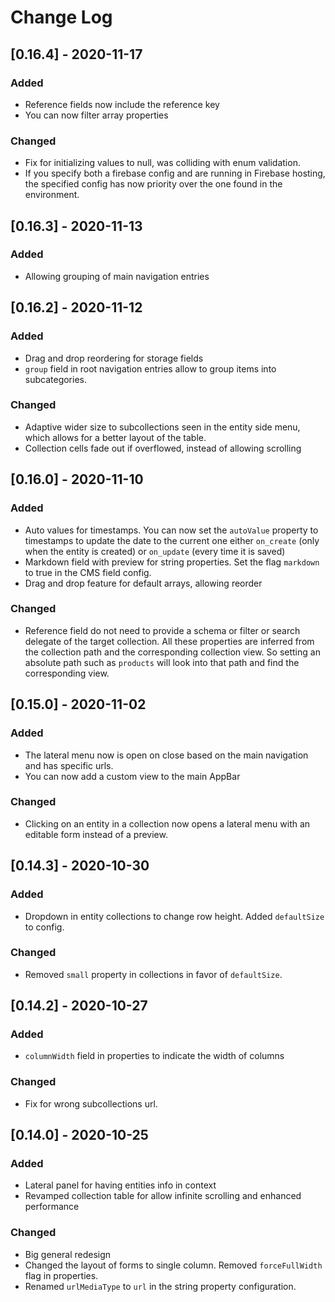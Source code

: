 # Change Log

## [0.16.4] - 2020-11-17
### Added
- Reference fields now include the reference key
- You can now filter array properties

### Changed
- Fix for initializing values to null, was colliding with enum validation.
- If you specify both a firebase config and are running in Firebase hosting, the
specified config has now priority over the one found in the environment.

## [0.16.3] - 2020-11-13
### Added
- Allowing grouping of main navigation entries

## [0.16.2] - 2020-11-12
### Added
- Drag and drop reordering for storage fields
- `group` field in root navigation entries allow to group items into
subcategories.

### Changed
- Adaptive wider size to subcollections seen in the entity side menu, which
allows for a better layout of the table.
- Collection cells fade out if overflowed, instead of allowing scrolling


## [0.16.0] - 2020-11-10
### Added
- Auto values for timestamps. You can now set the `autoValue` property to
timestamps to update the date to the current one either `on_create` (only
when the entity is created) or `on_update` (every time it is saved)
- Markdown field with preview for string properties. Set the flag `markdown` to
true in the CMS field config.
- Drag and drop feature for default arrays, allowing reorder

### Changed
- Reference field do not need to provide a schema or filter or search delegate
of the target collection. All these properties are inferred from the collection
path and the corresponding collection view. So setting an absolute path such as
`products` will look into that path and find the corresponding view.


## [0.15.0] - 2020-11-02
### Added
- The lateral menu now is open on close based on the main navigation and has
specific urls.
- You can now add a custom view to the main AppBar

### Changed
- Clicking on an entity in a collection now opens a lateral menu with an
editable form instead of a preview.


## [0.14.3] - 2020-10-30
### Added
- Dropdown in entity collections to change row height. Added `defaultSize` to
config.

### Changed
- Removed `small` property in collections in favor of `defaultSize`.


## [0.14.2] - 2020-10-27
### Added
- `columnWidth` field in properties to indicate the width of columns

### Changed
- Fix for wrong subcollections url.


## [0.14.0] - 2020-10-25
### Added
- Lateral panel for having entities info in context
- Revamped collection table for allow infinite scrolling and enhanced performance

### Changed
- Big general redesign
- Changed the layout of forms to single column. Removed `forceFullWidth` flag in
 properties.
- Renamed `urlMediaType` to `url` in the string property configuration.
